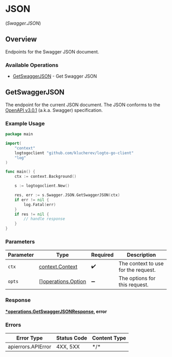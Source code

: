 # JSON
(*Swagger.JSON*)

## Overview

Endpoints for the Swagger JSON document.

### Available Operations

* [GetSwaggerJSON](#getswaggerjson) - Get Swagger JSON

## GetSwaggerJSON

The endpoint for the current JSON document. The JSON conforms to the [OpenAPI v3.0.1](https://spec.openapis.org/oas/v3.0.1) (a.k.a. Swagger) specification.

### Example Usage

```go
package main

import(
	"context"
	logtogoclient "github.com/klucherev/logto-go-client"
	"log"
)

func main() {
    ctx := context.Background()

    s := logtogoclient.New()

    res, err := s.Swagger.JSON.GetSwaggerJSON(ctx)
    if err != nil {
        log.Fatal(err)
    }
    if res != nil {
        // handle response
    }
}
```

### Parameters

| Parameter                                                | Type                                                     | Required                                                 | Description                                              |
| -------------------------------------------------------- | -------------------------------------------------------- | -------------------------------------------------------- | -------------------------------------------------------- |
| `ctx`                                                    | [context.Context](https://pkg.go.dev/context#Context)    | :heavy_check_mark:                                       | The context to use for the request.                      |
| `opts`                                                   | [][operations.Option](../../models/operations/option.md) | :heavy_minus_sign:                                       | The options for this request.                            |

### Response

**[*operations.GetSwaggerJSONResponse](../../models/operations/getswaggerjsonresponse.md), error**

### Errors

| Error Type         | Status Code        | Content Type       |
| ------------------ | ------------------ | ------------------ |
| apierrors.APIError | 4XX, 5XX           | \*/\*              |